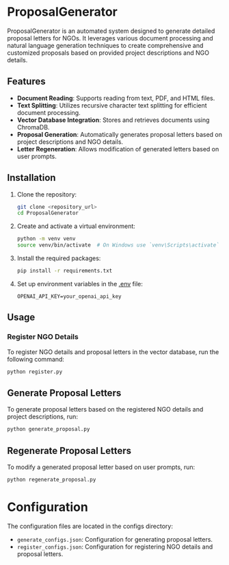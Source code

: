 # ProposalGenerator

ProposalGenerator is an automated system designed to generate detailed proposal letters for NGOs. It leverages various document processing and natural language generation techniques to create comprehensive and customized proposals based on provided project descriptions and NGO details.

## Features

- **Document Reading**: Supports reading from text, PDF, and HTML files.
- **Text Splitting**: Utilizes recursive character text splitting for efficient document processing.
- **Vector Database Integration**: Stores and retrieves documents using ChromaDB.
- **Proposal Generation**: Automatically generates proposal letters based on project descriptions and NGO details.
- **Letter Regeneration**: Allows modification of generated letters based on user prompts.


## Installation

1. Clone the repository:
    ```sh
    git clone <repository_url>
    cd ProposalGenerator
    ```

2. Create and activate a virtual environment:
    ```sh
    python -m venv venv
    source venv/bin/activate  # On Windows use `venv\Scripts\activate`
    ```

3. Install the required packages:
    ```sh
    pip install -r requirements.txt
    ```

4. Set up environment variables in the [.env](http://_vscodecontentref_/12) file:
    ```env
    OPENAI_API_KEY=your_openai_api_key
    ```

## Usage

### Register NGO Details

To register NGO details and proposal letters in the vector database, run the following command:

```sh
python register.py
```

## Generate Proposal Letters
To generate proposal letters based on the registered NGO details and project descriptions, run:

```sh
python generate_proposal.py
```

## Regenerate Proposal Letters
To modify a generated proposal letter based on user prompts, run:

```sh
python regenerate_proposal.py
```

# Configuration
The configuration files are located in the configs directory:

- `generate_configs.json`: Configuration for generating proposal letters.
- `register_configs.json`: Configuration for registering NGO details and proposal letters.